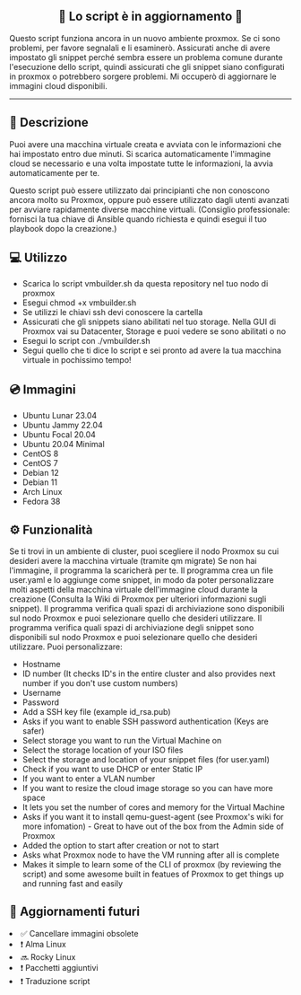 
<h2 align="center"> 🚨 Lo script è in aggiornamento 🚨</h2>


Questo script funziona ancora in un nuovo ambiente proxmox. Se ci sono problemi, per favore segnalali e li esaminerò. Assicurati anche di avere impostato gli snippet perché sembra essere un problema comune durante l'esecuzione dello script, quindi assicurati che gli snippet siano configurati in proxmox o potrebbero sorgere problemi. Mi occuperò di aggiornare le immagini cloud disponibili.

*****************************

<h2 align="left">📑 Descrizione</h2>

Puoi avere una macchina virtuale creata e avviata con le informazioni che hai impostato entro due minuti. Si scarica automaticamente l'immagine cloud se necessario e una volta impostate tutte le informazioni, la avvia automaticamente per te.

Questo script può essere utilizzato dai principianti che non conoscono ancora molto su Proxmox, oppure può essere utilizzato dagli utenti avanzati per avviare rapidamente diverse macchine virtuali. (Consiglio professionale: fornisci la tua chiave di Ansible quando richiesta e quindi esegui il tuo playbook dopo la creazione.)

<h2 align="left"> 💻 Utilizzo</h2>
<ul>
  <li>Scarica lo script vmbuilder.sh da questa repository nel tuo nodo di proxmox</li>
  <li>Esegui chmod +x vmbuilder.sh</li>
  <li>Se utilizzi le chiavi ssh devi conoscere la cartella</li>
  <li>Assicurati che gli snippets siano abilitati nel tuo storage. Nella GUI di Proxmox vai su Datacenter, Storage e puoi vedere se sono abilitati o no</li>
  <li>Esegui lo script con ./vmbuilder.sh</li>
  <li>Segui quello che ti dice lo script e sei pronto ad avere la tua macchina virtuale in pochissimo tempo!</li>
</ul>

<h2 align="left"> 💿 Immagini</h2>
<ul>
  <li>Ubuntu Lunar 23.04</li>
  <li>Ubuntu Jammy 22.04</li>
  <li>Ubuntu Focal 20.04</li>
  <li>Ubuntu 20.04 Minimal</li>
  <li>CentOS 8</li>
  <li>CentOS 7</li>
  <li>Debian 12</li>
  <li>Debian 11</li>
  <li>Arch Linux</li>
  <li>Fedora 38</li>
</ul>

<h2 align="left">⚙️ Funzionalità</h2>
 Se ti trovi in un ambiente di cluster, puoi scegliere il nodo Proxmox su cui desideri avere la macchina virtuale (tramite qm migrate)
 Se non hai l'immagine, il programma la scaricherà per te.
 Il programma crea un file user.yaml e lo aggiunge come snippet, in modo da poter personalizzare molti aspetti della macchina virtuale dell'immagine cloud durante la creazione (Consulta la Wiki di Proxmox per ulteriori informazioni sugli snippet).
 Il programma verifica quali spazi di archiviazione sono disponibili sul nodo Proxmox e puoi selezionare quello che desideri utilizzare.
 Il programma verifica quali spazi di archiviazione degli snippet sono disponibili sul nodo Proxmox e puoi selezionare quello che desideri utilizzare.
 Puoi personalizzare:
 <ul>
   <li>Hostname
   <li>ID number (It checks ID's in the entire cluster and also provides next number if you don't use custom numbers)</li>
   <li>Username</li>
   <li>Password</li>
   <li>Add a SSH key file (example id_rsa.pub)</li>
   <li>Asks if you want to enable SSH password authentication (Keys are safer)</li>
   <li>Select storage you want to run the Virtual Machine on</li>
   <li>Select the storage location of your ISO files</li>
   <li>Select the storage and location of your snippet files (for user.yaml)</li>
   <li>Check if you want to use DHCP or enter Static IP</li>
   <li>If you want to enter a VLAN number</li>
   <li>If you want to resize the cloud image storage so you can have more space</li>
   <li>It lets you set the number of cores and memory for the Virtual Machine</li>
   <li>Asks if you want it to install qemu-guest-agent (see Proxmox's wiki for more infomation) - Great to have out of the box from the Admin side of Proxmox</li>
   <li>Added the option to start after creation or not to start</li>
   <li>Asks what Proxmox node to have the VM running after all is complete</li>
   <li>Makes it simple to learn some of the CLI of proxmox (by reviewing the script) and some awesome built in featues of Proxmox to get things up and running fast and easily</li>
</ul>

<h2 align="left">🔮 Aggiornamenti futuri</h2>
    <li>✅ Cancellare immagini obsolete</li>
    <li>❗ Alma Linux</li>
    <li>🔜 Rocky Linux</li>
    <li>❗ Pacchetti aggiuntivi</li>
    <li>❗ Traduzione script</li>
